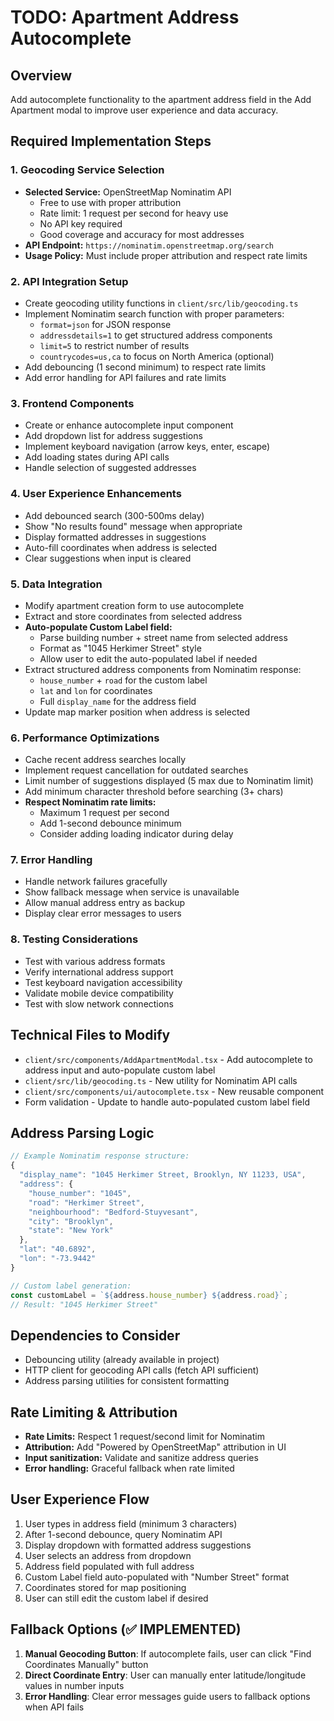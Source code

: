# TODO: Apartment Address Autocomplete

## Overview
Add autocomplete functionality to the apartment address field in the Add Apartment modal to improve user experience and data accuracy.

## Required Implementation Steps

### 1. Geocoding Service Selection
- **Selected Service:** OpenStreetMap Nominatim API
  - Free to use with proper attribution
  - Rate limit: 1 request per second for heavy use
  - No API key required
  - Good coverage and accuracy for most addresses
- **API Endpoint:** `https://nominatim.openstreetmap.org/search`
- **Usage Policy:** Must include proper attribution and respect rate limits

### 2. API Integration Setup
- Create geocoding utility functions in `client/src/lib/geocoding.ts`
- Implement Nominatim search function with proper parameters:
  - `format=json` for JSON response
  - `addressdetails=1` to get structured address components
  - `limit=5` to restrict number of results
  - `countrycodes=us,ca` to focus on North America (optional)
- Add debouncing (1 second minimum) to respect rate limits
- Add error handling for API failures and rate limits

### 3. Frontend Components
- Create or enhance autocomplete input component
- Add dropdown list for address suggestions
- Implement keyboard navigation (arrow keys, enter, escape)
- Add loading states during API calls
- Handle selection of suggested addresses

### 4. User Experience Enhancements
- Add debounced search (300-500ms delay)
- Show "No results found" message when appropriate
- Display formatted addresses in suggestions
- Auto-fill coordinates when address is selected
- Clear suggestions when input is cleared

### 5. Data Integration
- Modify apartment creation form to use autocomplete
- Extract and store coordinates from selected address
- **Auto-populate Custom Label field:**
  - Parse building number + street name from selected address
  - Format as "1045 Herkimer Street" style
  - Allow user to edit the auto-populated label if needed
- Extract structured address components from Nominatim response:
  - `house_number` + `road` for the custom label
  - `lat` and `lon` for coordinates
  - Full `display_name` for the address field
- Update map marker position when address is selected

### 6. Performance Optimizations
- Cache recent address searches locally
- Implement request cancellation for outdated searches
- Limit number of suggestions displayed (5 max due to Nominatim limit)
- Add minimum character threshold before searching (3+ chars)
- **Respect Nominatim rate limits:**
  - Maximum 1 request per second
  - Add 1-second debounce minimum
  - Consider adding loading indicator during delay

### 7. Error Handling
- Handle network failures gracefully
- Show fallback message when service is unavailable
- Allow manual address entry as backup
- Display clear error messages to users

### 8. Testing Considerations
- Test with various address formats
- Verify international address support
- Test keyboard navigation accessibility
- Validate mobile device compatibility
- Test with slow network connections

## Technical Files to Modify
- `client/src/components/AddApartmentModal.tsx` - Add autocomplete to address input and auto-populate custom label
- `client/src/lib/geocoding.ts` - New utility for Nominatim API calls
- `client/src/components/ui/autocomplete.tsx` - New reusable component
- Form validation - Update to handle auto-populated custom label field

## Address Parsing Logic
```javascript
// Example Nominatim response structure:
{
  "display_name": "1045 Herkimer Street, Brooklyn, NY 11233, USA",
  "address": {
    "house_number": "1045",
    "road": "Herkimer Street",
    "neighbourhood": "Bedford-Stuyvesant",
    "city": "Brooklyn",
    "state": "New York"
  },
  "lat": "40.6892",
  "lon": "-73.9442"
}

// Custom label generation:
const customLabel = `${address.house_number} ${address.road}`;
// Result: "1045 Herkimer Street"
```

## Dependencies to Consider
- Debouncing utility (already available in project)
- HTTP client for geocoding API calls (fetch API sufficient)
- Address parsing utilities for consistent formatting

## Rate Limiting & Attribution
- **Rate Limits:** Respect 1 request/second limit for Nominatim
- **Attribution:** Add "Powered by OpenStreetMap" attribution in UI
- **Input sanitization:** Validate and sanitize address queries
- **Error handling:** Graceful fallback when rate limited

## User Experience Flow
1. User types in address field (minimum 3 characters)
2. After 1-second debounce, query Nominatim API
3. Display dropdown with formatted address suggestions
4. User selects an address from dropdown
5. Address field populated with full address
6. Custom Label field auto-populated with "Number Street" format
7. Coordinates stored for map positioning
8. User can still edit the custom label if desired

## Fallback Options (✅ IMPLEMENTED)
1. **Manual Geocoding Button**: If autocomplete fails, user can click "Find Coordinates Manually" button
2. **Direct Coordinate Entry**: User can manually enter latitude/longitude values in number inputs
3. **Error Handling**: Clear error messages guide users to fallback options when API fails